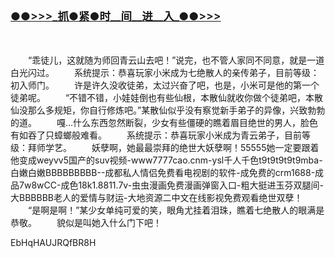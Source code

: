 <h3 class="heading-element" style="font-size:1.25em;font-weight:var(--base-text-weight-semibold, 600);color:#1F2328;font-family:-apple-system, BlinkMacSystemFont, &quot;background-color:#FFFFFF;">
	<a href="https://github.k596.com/mengchi.html">●●&gt;&gt;&gt;_抓●紧●时__间__进__入_●●&gt;&gt;&gt;</a>
</h3>

</br>








　　“乖徒儿，这就随为师回青云山去吧！”说完，也不管人家同不同意，就是一道白光闪过。
　　系统提示：恭喜玩家小米成为七绝散人的亲传弟子，目前等级：初入师门。
　　许是许久没收徒弟，太过兴奋了吧，也是，小米可是他的第一个徒弟呢。
　　“不错不错，小娃娃倒也有些仙根，本散仙就收你做个徒弟吧，本散仙没那么多规矩，你自行修炼吧。”某散仙似乎没有察觉新手弟子的异像，兴致勃勃的道。
　　嘎…什么东西忽然断裂，少女有些僵硬的瞧着眉目绝世的男人，脸色有如吞了只蟑螂般难看。
　　系统提示：恭喜玩家小米成为青云弟子，目前等级：拜师学艺。
　　妖孽啊，她最最崇拜的绝世大妖孽啊！55555她一定要跟着他变成weyvv5国产的suv视频-www7777cao.cnm-ysl千人千色t9t9t9t9t9mba-白嫩白嫩BBBBBBBBB--成都私人情侣免费看电视剧的软件-成免费的crm1688-成品7w8wCC-成色18k1.8811.7v-虫虫漫画免费漫画弹窗入口-粗大挺进玉芬双腿间-大BBBBBB老人的爱情与财运-大地资源二中文在线影视免费观看绝世双孽！
　　“是啊是啊！”某少女单纯可爱的笑，眼角尤挂着泪珠，瞧着七绝散人的眼满是恭敬。
　　貌似是叫她入什么门下吧！

EbHqHAUJRQfBR8H


















